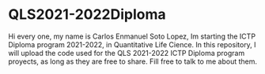 # QLS2021-2022Diploma
Hi every one, my name is Carlos Enmanuel Soto Lopez, Im starting the ICTP Diploma program 2021-2022, in Quantitative Life Cience. 
In this repository, I will upload the code used for the QLS 2021-2022 ICTP Diploma program proyects, as long as they are free to share. 
Fill free to talk to me about them.
